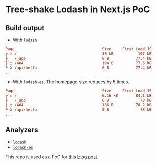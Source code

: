 # Tree-shake Lodash in Next.js PoC

## Build output

- With `lodash`

```ini {hl_lines=[2]}
Page                                       Size     First Load JS
┌ ○ /                                      30 kB           107 kB
├   /_app                                  0 B            77.4 kB
├ ○ /404                                   194 B          77.6 kB
└ λ /api/hello                             0 B            77.4 kB
...
```

- With `lodash-es`. The homepage size reduces by 5 times.

```ini {hl_lines=[2]}
Page                                       Size     First Load JS
┌ ○ /                                      6.16 kB        84.1 kB
├   /_app                                  0 B              78 kB
├ ○ /404                                   186 B          78.2 kB
└ λ /api/hello                             0 B              78 kB
...
```

## Analyzers

- [`lodash`](https://nauda.dev/misc/analyze_lodash/client.html)
- [`lodash-es`](https://nauda.dev/misc/analyze_lodash-es/client.html)

This repo is used as a PoC for [this blog post](https://nauda.dev/blog/lap-trinh/nextjs/lodash-the-right-way/).

